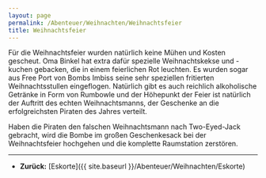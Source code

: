 ```yaml
---
layout: page
permalink: /Abenteuer/Weihnachten/Weihnachtsfeier
title: Weihnachtsfeier
---
```




Für die Weihnachtsfeier wurden natürlich keine Mühen und Kosten gescheut. Oma Binkel hat extra dafür spezielle Weihnachtskekse und -kuchen gebacken, die in einem feierlichen Rot leuchten. Es wurden sogar aus Free Port von Bombs Imbiss seine sehr speziellen fritierten Weihnachtsstullen eingeflogen. Natürlich gibt es auch reichlich alkoholische Getränke in Form von Rumbowle und der Höhepunkt der Feier ist natürlich der Auftritt des echten Weihnachtsmanns, der Geschenke an die erfolgreichsten Piraten des Jahres verteilt.

Haben die Piraten den falschen Weihnachtsmann nach Two-Eyed-Jack gebracht, wird die Bombe im großen Geschenkesack bei der Weihnachtsfeier hochgehen und die komplette Raumstation zerstören.

***

- **Zurück:** [Eskorte]({{ site.baseurl }}/Abenteuer/Weihnachten/Eskorte)
